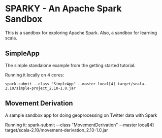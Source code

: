 SPARKY - An Apache Spark Sandbox
================================

This is a sandbox for exploring Apache Spark. Also, a sandbox for learning scala.

## SimpleApp
The simple standalone example from the getting started tutorial.

Running it locally on 4 cores:

	spark-submit --class "SimpleApp" --master local[4] target/scala-2.10/simple-project_2.10-1.0.jar

## Movement Derivation
A sample sandbox app for doing geoprocessing on Twitter data with Spark

Running it:
	spark-submit --class "MovementDerivation" --master local[4] target/scala-2.10/movement-derivation_2.10-1.0.jar
